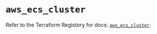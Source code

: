 # `aws_ecs_cluster`

Refer to the Terraform Registory for docs: [`aws_ecs_cluster`](https://registry.terraform.io/providers/hashicorp/aws/4.67.0/docs/resources/ecs_cluster).
